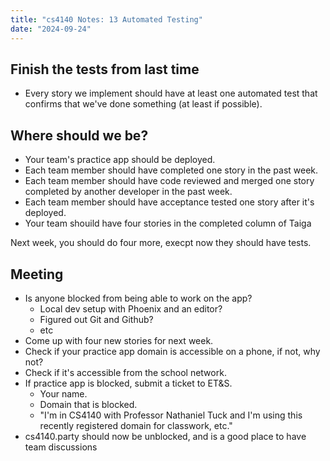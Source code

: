 ```yaml
---
title: "cs4140 Notes: 13 Automated Testing"
date: "2024-09-24"
---
```


## Finish the tests from last time

 * Every story we implement should have at least one automated test
   that confirms that we've done something (at least if possible).
 

## Where should we be?

 * Your team's practice app should be deployed.
 * Each team member should have completed one story in the past week.
 * Each team member should have code reviewed and merged one story completed
   by another developer in the past week.
 * Each team member should have acceptance tested one story after it's deployed.
 * Your team shouild have four stories in the completed column of Taiga

Next week, you should do four more, execpt now they should have tests.


## Meeting

 * Is anyone blocked from being able to work on the app?
   * Local dev setup with Phoenix and an editor?
   * Figured out Git and Github?
   * etc
 * Come up with four new stories for next week.
 * Check if your practice app domain is accessible on a phone, if not, why not?
 * Check if it's accessible from the school network.
 * If practice app is blocked, submit a ticket to ET&S.
   * Your name.
   * Domain that is blocked.
   * "I'm in CS4140 with Professor Nathaniel Tuck and I'm using this
     recently registered domain for classwork, etc."
 * cs4140.party should now be unblocked, and is a good place to have
   team discussions
   
